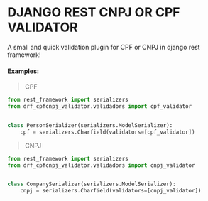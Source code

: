# DJANGO REST CNPJ OR CPF VALIDATOR
A small and quick validation plugin for CPF or CNPJ in django rest framework!


#### Examples:


> CPF
``` python
from rest_framework import serializers 
from drf_cpfcnpj_validator.validadors import cpf_validator


class PersonSerializer(serializers.ModelSerializer):
    cpf = serializers.Charfield(validators=[cpf_validator])

```




> CNPJ
``` python
from rest_framework import serializers 
from drf_cpfcnpj_validator.validadors import cnpj_validator


class CompanySerializer(serializers.ModelSerializer):
    cnpj = serializers.Charfield(validators=[cnpj_validator])

```
